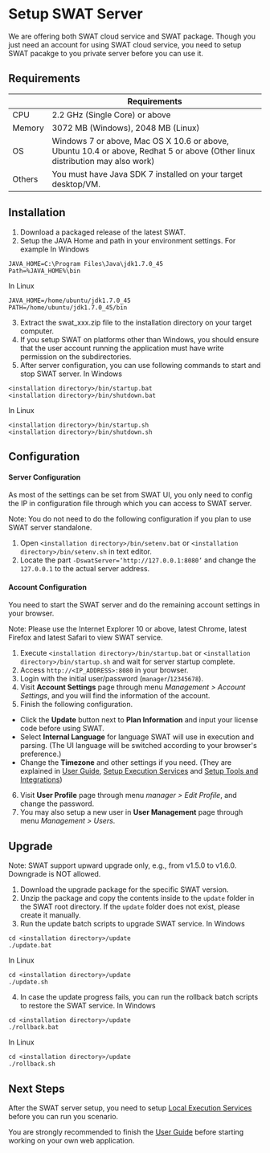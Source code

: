 Setup SWAT Server
===

We are offering both SWAT cloud service and SWAT package. Though you just need an account for using SWAT cloud service, you need to setup SWAT pacakge to you private server before you can use it.

Requirements
---

|         | Requirements
| ------- | -----------
| CPU     | 2.2 GHz (Single Core) or above
| Memory  | 3072 MB (Windows), 2048 MB (Linux)
| OS      | Windows 7 or above, Mac OS X 10.6 or above, Ubuntu 10.4 or above, Redhat 5 or above (Other linux distribution may also work)
| Others  | You must have Java SDK 7 installed on your target desktop/VM. 


Installation
---

1. Download a packaged release of the latest SWAT.
2. Setup the JAVA Home and path in your environment settings. For example
In Windows
```
JAVA_HOME=C:\Program Files\Java\jdk1.7.0_45
Path=%JAVA_HOME%\bin
```
In Linux
```
JAVA_HOME=/home/ubuntu/jdk1.7.0_45
PATH=/home/ubuntu/jdk1.7.0_45/bin
```
3. Extract the swat_xxx.zip file to the installation directory on your target computer.
4. If you setup SWAT on platforms other than Windows, you should ensure that the user account running the application must have write permission on the subdirectories.
5. After server configuration, you can use following commands to start and stop SWAT server.
In Windows
```
<installation directory>/bin/startup.bat
<installation directory>/bin/shutdown.bat
```
In Linux
```
<installation directory>/bin/startup.sh
<installation directory>/bin/shutdown.sh
```

Configuration
---

#### Server Configuration

As most of the settings can be set from SWAT UI, you only need to config the IP in configuration file through which you can access to SWAT server.

Note: You do not need to do the following configuration if you plan to use SWAT server standalone.

1. Open `<installation directory>/bin/setenv.bat` or `<installation directory>/bin/setenv.sh` in text editor.
2. Locate the part `-DswatServer=‘http://127.0.0.1:8080’` and change the `127.0.0.1` to the actual server address. 

#### Account Configuration

You need to start the SWAT server and do the remaining account settings in your browser.

Note: Please use the Internet Explorer 10 or above, latest Chrome, latest Firefox and latest Safari to view SWAT service.

1. Execute `<installation directory>/bin/startup.bat` or `<installation directory>/bin/startup.sh` and wait for server startup complete.
2. Access `http://<IP_ADDRESS>:8080` in your browser.
3. Login with the initial user/password (`manager`/`12345678`).
4. Visit **Account Settings** page through menu *Management > Account Settings*, and you will find the information of the account.
5. Finish the following configuration.
 * Click the **Update** button next to **Plan Information** and input your license code before using SWAT.
 * Select **Internal Language** for language SWAT will use in execution and parsing. (The UI language will be switched according to your browser's preference.)
 * Change the **Timezone** and other settings if you need. (They are explained in [User Guide](guide_start.md), [Setup Execution Services](setup_execservices.md) and [Setup Tools and Integrations](setup_tools.md))
6. Visit **User Profile** page through menu *manager > Edit Profile*, and change the password. 
7. You may also setup a new user in **User Management** page through menu *Management > Users*.

Upgrade
---

Note: SWAT support upward upgrade only, e.g., from v1.5.0 to v1.6.0. Downgrade is NOT allowed.

1. Download the upgrade package for the specific SWAT version.
2. Unzip the package and copy the contents inside to the `update` folder in the SWAT root directory. If the `update` folder does not exist, please create it manually.
3. Run the update batch scripts to upgrade SWAT service.
In Windows
```
cd <installation directory>/update
./update.bat
```
In Linux
```
cd <installation directory>/update
./update.sh
```
4. In case the update progress fails, you can run the rollback batch scripts to restore the SWAT service.
In Windows
```
cd <installation directory>/update
./rollback.bat
```
In Linux
```
cd <installation directory>/update
./rollback.sh
```

Next Steps
----

After the SWAT server setup, you need to setup [Local Execution Services](setup_execservices.md#Setup_Local_Execution_Server) before you can run you scenario.

You are strongly recommended to finish the [User Guide](guide_start.md) before starting working on your own web application.
